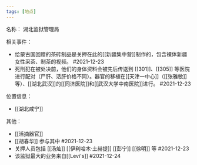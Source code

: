 ```yaml
---
tags: [地点]
---
```


名称：
湖北监狱管理局

相关事件：
- 给蒙古国回赠的茶砖制品是关押在此的[[新疆集中营]]制作的，包含裸体新疆女性采茶、制茶的视频。 #2021-12-23
- 死刑犯在被处决前，他们的身体资料会被先后传送到 [[301]]、[[305]] 等医院进行配对（尸肝、活肝价格不同）。器官的移植在[[天津一中心]]（[[张雅敏]]等）、[[湖北武汉]]的[[同济医院]]和[[武汉大学中南医院]]进行。 #2021-12-23 

位置信息：
- [[湖北咸宁]]

其他：
- [[活摘器官]]
- [[胡春华]] 参与其中 #2021-12-23 
- 关押人员包括 [[汤灿]] [[伊利哈木·土赫提]] [[彭宁]] [[徐明]] 等 #2021-12-23 
- 该监狱最大的业务来自[[Levi's]] #2021-12-24 
